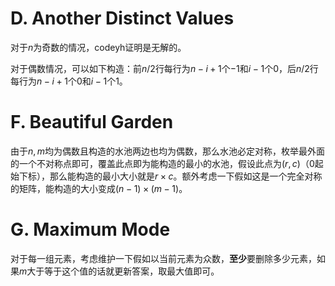 # D. Another Distinct Values

对于$n$为奇数的情况，codeyh证明是无解的。

对于偶数情况，可以如下构造：前$n/2$行每行为$n-i+1$个$-1$和$i-1$个$0$，后$n/2$行每行为$n-i+1$个$0$和$i-1$个$1$。

# F. Beautiful Garden

由于$n,m$均为偶数且构造的水池两边也均为偶数，那么水池必定对称，枚举最外面的一个不对称点即可，覆盖此点即为能构造的最小的水池，假设此点为$(r,c)$（$0$起始下标），那么能构造的最小大小就是$r\times c$。额外考虑一下假如这是一个完全对称的矩阵，能构造的大小变成$(n-1)\times(m-1)$。

# G. Maximum Mode

对于每一组元素，考虑维护一下假如以当前元素为众数，**至少**要删除多少元素，如果$m$大于等于这个值的话就更新答案，取最大值即可。